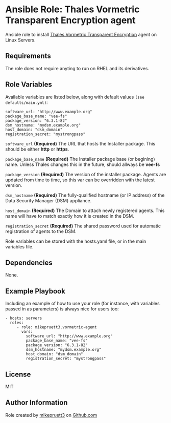 Ansible Role: Thales Vormetric Transparent Encryption agent
=========

Ansible role to install [Thales Vormetric Transparent Encryption](https://www.thalestct.com/Solutions/Enterprise-Security/data-encryption/Vormetric%20Data%20at%20Rest%20Encryption/vte/index.html) agent on Linux Servers.

Requirements
------------

The role does not require anyting to run on RHEL and its derivatives.

Role Variables
--------------

Available variables are listed below, along with default values ```(see defaults/main.yml)```:

```
software_url: "http://www.example.org"
package_base_name: "vee-fs"
package_version: "6.3.1-82"
dsm_hostname: "mydsm.example.org"
host_domain: "dsm_domain"
registration_secret: "mystrongpass"
```

```software_url``` **(Required)** The URL that hosts the Installer package. This should be either **http** or **https**.

```package_base_name``` **(Required)** The Installer package base (or begining) name. Unless Thales changes this in the future, should allways be **vee-fs**

```package_version``` **(Required)** The version of the installer package. Agents are updated from time to time, so this var can be overridden with the latest version.

```dsm_hostname``` **(Required)** The fully-qualified hostname (or IP address) of the Data Security Manager (DSM) appliance.

```host_domain``` **(Required)** The Domain to attach newly registered agents. This name will have to match exactly how it is created in the DSM.

```registration_secret``` **(Required)** The shared password used for automatic registration of agents to the DSM.

Role variables can be stored with the hosts.yaml file, or in the main variables file.

Dependencies
------------

None.

Example Playbook
----------------

Including an example of how to use your role (for instance, with variables passed in as parameters) is always nice for users too:

    - hosts: servers
      roles:
         - role: mikepruett3.vormetric-agent
           vars:
             software_url: "http://www.example.org"
             package_base_name: "vee-fs"
             package_version: "6.3.1-82"
             dsm_hostname: "mydsm.example.org"
             host_domain: "dsm_domain"
             registration_secret: "mystrongpass"

License
-------

MIT

Author Information
------------------

Role created by [mikepruett3](https://github.com/mikepruett3) on [Github.com](https://github.com/mikepruett3)
